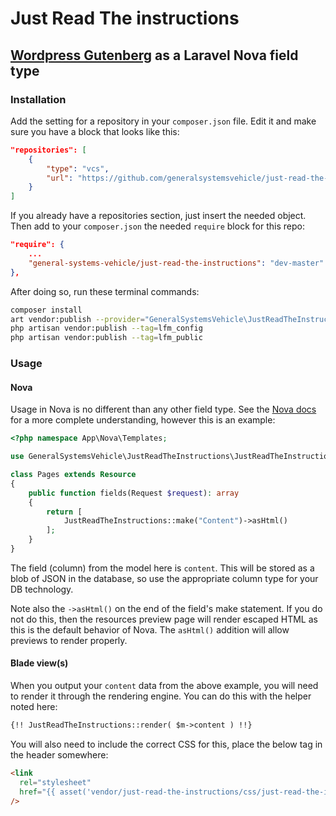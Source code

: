 # Just Read The instructions

## [Wordpress Gutenberg](https://wordpress.org/gutenberg/) as a Laravel Nova field type

### Installation

Add the setting for a repository in your `composer.json` file. Edit it and make sure you have a block that looks like this:

```json
"repositories": [
    {
        "type": "vcs",
        "url": "https://github.com/generalsystemsvehicle/just-read-the-instructions"
    }
]
```

If you already have a repositories section, just insert the needed object. Then add to your `composer.json` the needed `require` block for this repo:

```json
"require": {
    ...
    "general-systems-vehicle/just-read-the-instructions": "dev-master"
},
```

After doing so, run these terminal commands:

```sh
composer install
art vendor:publish --provider="GeneralSystemsVehicle\JustReadTheInstructions\FieldServiceProvider" --tag="public"
php artisan vendor:publish --tag=lfm_config
php artisan vendor:publish --tag=lfm_public
```

### Usage

#### Nova

Usage in Nova is no different than any other field type. See the [Nova docs](https://nova.laravel.com/docs/2.0/resources/fields.html#defining-fields) for a more complete understanding, however this is an example:

```php
<?php namespace App\Nova\Templates;

use GeneralSystemsVehicle\JustReadTheInstructions\JustReadTheInstructions;

class Pages extends Resource
{
    public function fields(Request $request): array
    {
        return [
            JustReadTheInstructions::make("Content")->asHtml()
        ];
    }
}
```

The field (column) from the model here is `content`. This will be stored as a blob of JSON in the database, so use the appropriate column type for your DB technology.

Note also the `->asHtml()` on the end of the field's make statement. If you do not do this, then the resources preview page will render escaped HTML as this is the default behavior of Nova. The `asHtml()` addition will allow previews to render properly.

#### Blade view(s)

When you output your `content` data from the above example, you will need to render it through the rendering engine. You can do this with the helper noted here:

```html
{!! JustReadTheInstructions::render( $m->content ) !!}
```

You will also need to include the correct CSS for this, place the below tag in the header somewhere:

```html
<link
  rel="stylesheet"
  href="{{ asset('vendor/just-read-the-instructions/css/just-read-the-instructions.css') }}"
/>
```
